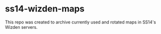 # ss14-wizden-maps
This repo was created to archive currently used and rotated maps in SS14's Wizden servers.
